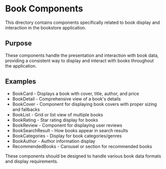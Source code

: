 # Book Components

This directory contains components specifically related to book display and interaction in the bookstore application.

## Purpose
These components handle the presentation and interaction with book data, providing a consistent way to display and interact with books throughout the application.

## Examples
- BookCard - Displays a book with cover, title, author, and price
- BookDetail - Comprehensive view of a book's details
- BookCover - Component for displaying book covers with proper sizing and fallbacks
- BookList - Grid or list view of multiple books
- BookRating - Star rating display for books
- BookReview - Component for displaying user reviews
- BookSearchResult - How books appear in search results
- BookCategories - Display for book categories/genres
- BookAuthor - Author information display
- RecommendedBooks - Carousel or section for recommended books

These components should be designed to handle various book data formats and display requirements.